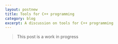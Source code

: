 ```yaml
---
layout: postnew
title: Tools for C++ programming
category: blog
excerpt: A discussion on tools for C++ programming
---
```


> This post is a work in progress

